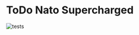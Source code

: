 # ToDo Nato Supercharged

![tests](https://github.com/jundycosmod/todo-nato/workflows/tests/badge.svg?branch=master)
